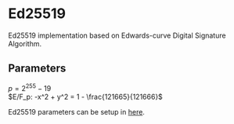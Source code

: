 # Ed25519

Ed25519 implementation based on Edwards-curve Digital Signature Algorithm.

## Parameters

$p = 2^{255} - 19$  
$E/F_p: -x^2 + y^2 = 1 - \frac{121665}{121666}$

Ed25519 parameters can be setup in [here](https://github.com/zkSubstrate/curve-params-calculator/blob/564787a6b5bc29b0a318316b8d74d30dbb3bee83/src/edward_d.py).
